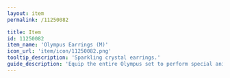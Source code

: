 ```yaml
---
layout: item
permalink: /11250082

title: Item
id: 11250082
item_name: 'Olympus Earrings (M)'
icon_url: 'item/icon/11250082.png'
tooltip_description: 'Sparkling crystal earrings.'
guide_description: 'Equip the entire Olympus set to perform special animations.'
---
```

